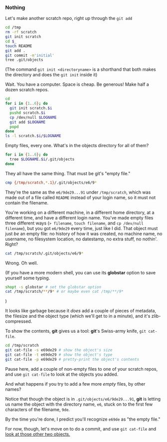 ### Nothing

Let's make another scratch repo, right up through the ```git add```
```bash
cd /tmp
rm -rf scratch
git init scratch
cd $_
touch README
git add .
git commit -m'initial'
tree .git/objects
```

(The command ```git init <directoryname>``` is a shorthand
that both makes the directory and does the ```git init``` inside it)

Wait.
You have a computer.
Space is cheap.
Be generous!
Make half a dozen scratch repos.

```bash
cd
for i in {1..6}; do
  git init scratch.$i
  pushd scratch.$i
  cp /dev/null $LOGNAME
  git add $LOGNAME
  popd
done
ls -l scratch.$i/$LOGNAME
```

Empty files, every one.
What's in the objects directory for all of them?

```bash
for i in {1..6}; do
  tree $LOGNAME.$i/.git/objects
done
```

They all have the same thing. That must be git's "empty file."

```bash
cmp {/tmp/scratch,*.1}/.git/objects/e6/9*
```

They're the same as the ```e6/9de29...91``` under ```/tmp/scratch```,
which was made out of a file called ```README``` instead of your login name,
so it must not contain the filename.

You're working on a different machine, in a different home directory, at a different time, and have a different login name.
You've made empty files three different ways (```> filename```, ```touch filename```, and ```cp /dev/null filename```),
but you got ```e6/9de29``` every time, just like I did. That object must just *be* an empty file:
no history of how it was created, no machine name, no username, no filesystem location, no datestamp, no extra stuff, no nothin'. Right?

```bash
cat /tmp/scratch/.git/objects/e6/9*
```

Wrong. Oh well.

(If you have a more modern shell,
you can use its **globstar** option
to save yourself some typing.

```bash
shopt -s globstar # set the globstar option
cat /tmp/scratch/**/9* # or maybe even cat /tmp/**/9*
```

)

It looks like garbage because it *does* add a couple of pieces of metadata, the filesize and the object type (which we'll get to in a minute), and it's zlib-compressed.

To show the contents, **git** gives us a tool: **git**'s Swiss-army knife, ```git cat-file```.

```bash
cd /tmp/scratch
git cat-file -s e69de29 # show the object's size
git cat-file -t e69de29 # show the object's type
git cat-file -p e69de29 # pretty-print the object's contents
```

Pause here, add a couple of non-empty files to one of your scratch repos, and use ```git cat-file``` to look at the objects you added.

And what happens if you try to add a few more *empty* files, by other names?

Notice that though the object is in ```.git/objects/e6/9de29...91```,
**git** is letting us name the object with the directory name, ```e6```, stuck on to the first few characters of the filename, ```9de```.

By the time you're done, I predict you'll recognize ```e69de``` as "the empty file."

For now, though, let's move on to do a commit, and use ```git cat-file``` and
[look at those other two objects.](https://github.com/jsh/git-internals/blob/new-course/repos/two-new-object-types.md)
